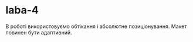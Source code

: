# laba-4
В роботі використовуємо обтікання і абсолютне позиціонування.
Макет повинен бути адаптивний.
